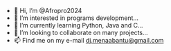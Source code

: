 - 👋 Hi, I’m @Afropro2024
- 👀 I’m interested in programs development...
- 🌱 I’m currently learning Python, Java and C...
- 💞️ I’m looking to collaborate on many projects...
- 📫 Find me on my e-mail dj.menaabantu@gmail.com
